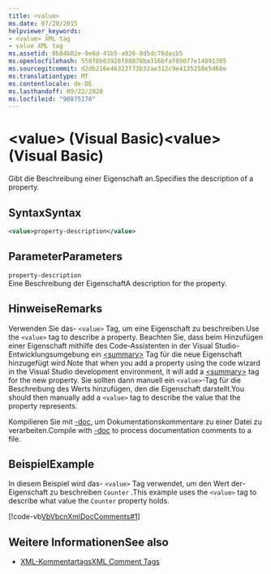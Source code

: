 ```yaml
---
title: <value>
ms.date: 07/20/2015
helpviewer_keywords:
- <value> XML tag
- value XML tag
ms.assetid: 0b84b02e-9e6d-41b5-a926-0d5dc76dacb5
ms.openlocfilehash: 550f8b63928f80878ba316bfaf09077e14091305
ms.sourcegitcommit: d2db216e46323f73b32ae312c9e4135258e5d68e
ms.translationtype: MT
ms.contentlocale: de-DE
ms.lasthandoff: 09/22/2020
ms.locfileid: "90875170"
---
```

# <a name="value-visual-basic"></a><span data-ttu-id="6c235-101">\<value> (Visual Basic)</span><span class="sxs-lookup"><span data-stu-id="6c235-101">\<value> (Visual Basic)</span></span>

<span data-ttu-id="6c235-102">Gibt die Beschreibung einer Eigenschaft an.</span><span class="sxs-lookup"><span data-stu-id="6c235-102">Specifies the description of a property.</span></span>  
  
## <a name="syntax"></a><span data-ttu-id="6c235-103">Syntax</span><span class="sxs-lookup"><span data-stu-id="6c235-103">Syntax</span></span>  
  
```xml  
<value>property-description</value>  
```  
  
## <a name="parameters"></a><span data-ttu-id="6c235-104">Parameter</span><span class="sxs-lookup"><span data-stu-id="6c235-104">Parameters</span></span>  

 `property-description`  
 <span data-ttu-id="6c235-105">Eine Beschreibung der Eigenschaft</span><span class="sxs-lookup"><span data-stu-id="6c235-105">A description for the property.</span></span>  
  
## <a name="remarks"></a><span data-ttu-id="6c235-106">Hinweise</span><span class="sxs-lookup"><span data-stu-id="6c235-106">Remarks</span></span>  

 <span data-ttu-id="6c235-107">Verwenden Sie das- `<value>` Tag, um eine Eigenschaft zu beschreiben.</span><span class="sxs-lookup"><span data-stu-id="6c235-107">Use the `<value>` tag to describe a property.</span></span> <span data-ttu-id="6c235-108">Beachten Sie, dass beim Hinzufügen einer Eigenschaft mithilfe des Code-Assistenten in der Visual Studio-Entwicklungsumgebung ein [\<summary>](summary.md) Tag für die neue Eigenschaft hinzugefügt wird.</span><span class="sxs-lookup"><span data-stu-id="6c235-108">Note that when you add a property using the code wizard in the Visual Studio development environment, it will add a [\<summary>](summary.md) tag for the new property.</span></span> <span data-ttu-id="6c235-109">Sie sollten dann manuell ein `<value>`-Tag für die Beschreibung des Werts hinzufügen, den die Eigenschaft darstellt.</span><span class="sxs-lookup"><span data-stu-id="6c235-109">You should then manually add a `<value>` tag to describe the value that the property represents.</span></span>  
  
 <span data-ttu-id="6c235-110">Kompilieren Sie mit [-doc](../../reference/command-line-compiler/doc.md), um Dokumentationskommentare zu einer Datei zu verarbeiten.</span><span class="sxs-lookup"><span data-stu-id="6c235-110">Compile with [-doc](../../reference/command-line-compiler/doc.md) to process documentation comments to a file.</span></span>  
  
## <a name="example"></a><span data-ttu-id="6c235-111">Beispiel</span><span class="sxs-lookup"><span data-stu-id="6c235-111">Example</span></span>  

 <span data-ttu-id="6c235-112">In diesem Beispiel wird das- `<value>` Tag verwendet, um den Wert der-Eigenschaft zu beschreiben `Counter` .</span><span class="sxs-lookup"><span data-stu-id="6c235-112">This example uses the `<value>` tag to describe what value the `Counter` property holds.</span></span>  
  
 [!code-vb[VbVbcnXmlDocComments#1](~/samples/snippets/visualbasic/VS_Snippets_VBCSharp/VbVbcnXmlDocComments/VB/Class1.vb#1)]  
  
## <a name="see-also"></a><span data-ttu-id="6c235-113">Weitere Informationen</span><span class="sxs-lookup"><span data-stu-id="6c235-113">See also</span></span>

- [<span data-ttu-id="6c235-114">XML-Kommentartags</span><span class="sxs-lookup"><span data-stu-id="6c235-114">XML Comment Tags</span></span>](index.md)
